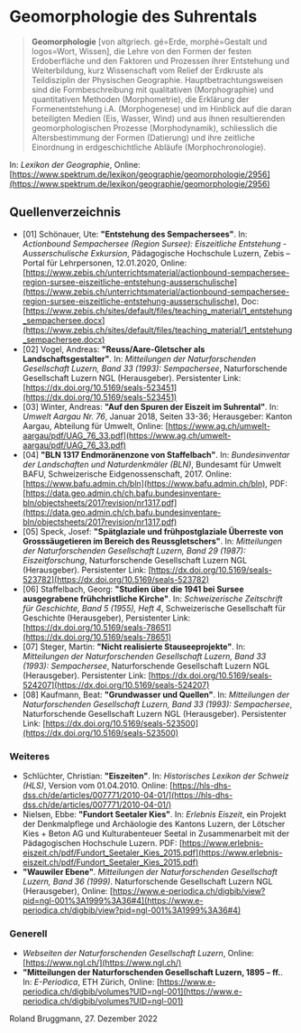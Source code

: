 
# Geomorphologie des Suhrentals

> **Geomorphologie** [von altgriech. gé=Erde, morphé=Gestalt und logos=Wort, Wissen], die Lehre von den Formen der festen Erdoberfläche und den Faktoren und Prozessen ihrer Entstehung und Weiterbildung, kurz Wissenschaft vom Relief der Erdkruste als Teildisziplin der Physischen Geographie. Hauptbetrachtungsweisen sind die Formbeschreibung mit qualitativen (Morphographie) und quantitativen Methoden (Morphometrie), die Erklärung der Formenentstehung i.A. (Morphogenese) und im Hinblick auf die daran beteiligten Medien (Eis, Wasser, Wind) und aus ihnen resultierenden geomorphologischen Prozesse (Morphodynamik), schliesslich die Altersbestimmung der Formen (Datierung) und ihre zeitliche Einordnung in erdgeschichtliche Abläufe (Morphochronologie).

In: *Lexikon der Geographie*, Online: [https://www.spektrum.de/lexikon/geographie/geomorphologie/2956](https://www.spektrum.de/lexikon/geographie/geomorphologie/2956)

## Quellenverzeichnis

* [01] Schönauer, Ute: **"Entstehung des Sempachersees"**. In: *Actionbound Sempachersee (Region Sursee): Eiszeitliche Entstehung - Ausserschulische Exkursion*, Pädagogische Hochschule Luzern, Zebis &ndash; Portal für Lehrpersonen, 12.01.2020, Online: [https://www.zebis.ch/unterrichtsmaterial/actionbound-sempachersee-region-sursee-eiszeitliche-entstehung-ausserschulische](https://www.zebis.ch/unterrichtsmaterial/actionbound-sempachersee-region-sursee-eiszeitliche-entstehung-ausserschulische), Doc: [https://www.zebis.ch/sites/default/files/teaching_material/1_entstehung_sempachersee.docx](https://www.zebis.ch/sites/default/files/teaching_material/1_entstehung_sempachersee.docx)
* [02] Vogel, Andreas: **"Reuss/Aare-Gletscher als Landschaftsgestalter"**. In: *Mitteilungen der Naturforschenden Gesellschaft Luzern, Band 33 (1993): Sempachersee*, Naturforschende Gesellschaft Luzern NGL (Herausgeber). Persistenter Link: [https://dx.doi.org/10.5169/seals-523451](https://dx.doi.org/10.5169/seals-523451)
* [03] Winter, Andreas: **"Auf den Spuren der Eiszeit im Suhrental"**. In: *Umwelt Aargau Nr. 76*, Januar 2018, Seiten 33-36; Herausgeber: Kanton Aargau, Abteilung für Umwelt, Online: [https://www.ag.ch/umwelt-aargau/pdf/UAG_76_33.pdf](https://www.ag.ch/umwelt-aargau/pdf/UAG_76_33.pdf)
* [04] **"BLN 1317 Endmoränenzone von Staffelbach"**. In: *Bundesinventar der Landschaften und Naturdenkmäler (BLN)*, Bundesamt für Umwelt BAFU, Schweizerische Eidgenossenschaft, 2017. Online: [https://www.bafu.admin.ch/bln](https://www.bafu.admin.ch/bln), PDF: [https://data.geo.admin.ch/ch.bafu.bundesinventare-bln/objectsheets/2017revision/nr1317.pdf](https://data.geo.admin.ch/ch.bafu.bundesinventare-bln/objectsheets/2017revision/nr1317.pdf)
* [05] Speck, Josef: **"Spätglaziale und frühpostglaziale Überreste von Grosssäugetieren im Bereich des Reussgletschers"**. In: *Mitteilungen der Naturforschenden Gesellschaft Luzern, Band 29 (1987): Eiszeitforschung*, Naturforschende Gesellschaft Luzern NGL (Herausgeber). Persistenter Link: [https://dx.doi.org/10.5169/seals-523782](https://dx.doi.org/10.5169/seals-523782)
* [06] Staffelbach, Georg: **"Studien über die 1941 bei Sursee ausgegrabene frühchristliche Kirche"**. In: *Schweizerische Zeitschrift für Geschichte, Band 5 (1955), Heft 4*, Schweizerische Gesellschaft für Geschichte (Herausgeber), Persistenter Link: [https://dx.doi.org/10.5169/seals-78651](https://dx.doi.org/10.5169/seals-78651)
* [07] Steger, Martin: **"Nicht realisierte Stauseeprojekte"**. In: *Mitteilungen der Naturforschenden Gesellschaft Luzern, Band 33 (1993): Sempachersee*, Naturforschende Gesellschaft Luzern NGL (Herausgeber). Persistenter Link: [https://dx.doi.org/10.5169/seals-524207](https://dx.doi.org/10.5169/seals-524207)
* [08] Kaufmann, Beat: **"Grundwasser und Quellen"**. In: *Mitteilungen der Naturforschenden Gesellschaft Luzern, Band 33 (1993): Sempachersee*, Naturforschende Gesellschaft Luzern NGL (Herausgeber). Persistenter Link: [https://dx.doi.org/10.5169/seals-523500](https://dx.doi.org/10.5169/seals-523500)

<div style='page-break-after: always'></div>

### Weiteres

* Schlüchter, Christian: **"Eiszeiten"**. In: *Historisches Lexikon der Schweiz (HLS)*, Version vom 01.04.2010. Online: [https://hls-dhs-dss.ch/de/articles/007771/2010-04-01/](https://hls-dhs-dss.ch/de/articles/007771/2010-04-01/)
* Nielsen, Ebbe: **"Fundort Seetaler Kies"**. In: *Erlebnis Eiszeit*, ein Projekt der Denkmalpflege und Archäologie des Kantons Luzern, der Lötscher Kies + Beton AG und Kulturabenteuer Seetal in Zusammenarbeit mit der Pädagogischen Hochschule Luzern. PDF: [https://www.erlebnis-eiszeit.ch/pdf/Fundort_Seetaler_Kies_2015.pdf](https://www.erlebnis-eiszeit.ch/pdf/Fundort_Seetaler_Kies_2015.pdf)
* **"Wauwiler Ebene"**. *Mitteilungen der Naturforschenden Gesellschaft Luzern, Band 36 (1999)*. Naturforschende Gesellschaft Luzern NGL (Herausgeber), Online: [https://www.e-periodica.ch/digbib/view?pid=ngl-001%3A1999%3A36#4](https://www.e-periodica.ch/digbib/view?pid=ngl-001%3A1999%3A36#4)

### Generell

* *Webseiten der Naturforschenden Gesellschaft Luzern*, Online: [https://www.ngl.ch/](https://www.ngl.ch/)
* **"Mitteilungen der Naturforschenden Gesellschaft Luzern, 1895 – ff.**. In: *E-Periodica*, ETH Zürich, Online: [https://www.e-periodica.ch/digbib/volumes?UID=ngl-001](https://www.e-periodica.ch/digbib/volumes?UID=ngl-001)

Roland Bruggmann, 27. Dezember 2022
